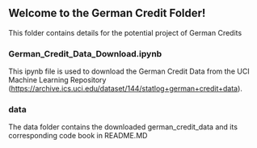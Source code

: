 ## Welcome to the German Credit Folder! 
This folder contains details for the potential project of German Credits

### German_Credit_Data_Download.ipynb
This ipynb file is used to download the German Credit Data from the UCI Machine Learning Repository (https://archive.ics.uci.edu/dataset/144/statlog+german+credit+data). 

### data
The data folder contains the downloaded german_credit_data and its corresponding code book in README.MD 